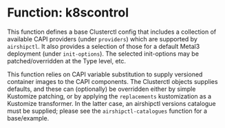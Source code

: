 Function: k8scontrol
====================

This function defines a base Clusterctl config that includes a collection
of available CAPI providers (under ``providers``) which are supported by
``airshipctl``.  It also provides a selection of those for a default Metal3
deployment (under ``init-options``).  The selected init-options may be
patched/overridden at the Type level, etc.

This function relies on CAPI variable substitution to supply versioned
container images to the CAPI components.  The Clusterctl objects
supplies defaults, and these can (optionally) be overridden either by
simple Kustomize patching, or by applying the ``replacements``
kustomization as a Kustomize transformer.  In the latter case,
an airshipctl versions catalogue must be supplied; please see the
``airshipctl-catalogues`` function for a base/example.
